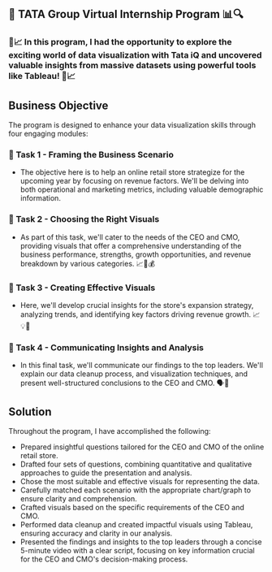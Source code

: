 ## 🏢 TATA Group Virtual Internship Program 📊🔍
### 💼📈 In this program, I had the opportunity to explore the exciting world of data visualization with Tata iQ and uncovered valuable insights from massive datasets using powerful tools like Tableau! 💼📈

## Business Objective

The program is designed to enhance your data visualization skills through four engaging modules:

### 🎯 Task 1 - Framing the Business Scenario

* The objective here is to help an online retail store strategize for the upcoming year by focusing on revenue factors. We'll be delving into both operational and marketing metrics, including valuable demographic information.

### 🎯 Task 2 - Choosing the Right Visuals
* As part of this task, we'll cater to the needs of the CEO and CMO, providing visuals that offer a comprehensive understanding of the business performance, strengths, growth opportunities, and revenue breakdown by various categories. 📈💼💰

### 🎯 Task 3 - Creating Effective Visuals
* Here, we'll develop crucial insights for the store's expansion strategy, analyzing trends, and identifying key factors driving revenue growth. 📈💡🚀

### 🎯 Task 4 - Communicating Insights and Analysis
* In this final task, we'll communicate our findings to the top leaders. We'll explain our data cleanup process, and visualization techniques, and present well-structured conclusions to the CEO and CMO. 🗣️💼

## Solution
Throughout the program, I have accomplished the following:

* Prepared insightful questions tailored for the CEO and CMO of the online retail store.
* Drafted four sets of questions, combining quantitative and qualitative approaches to guide the presentation and analysis.
* Chose the most suitable and effective visuals for representing the data. 
* Carefully matched each scenario with the appropriate chart/graph to ensure clarity and comprehension.
* Crafted visuals based on the specific requirements of the CEO and CMO. 
* Performed data cleanup and created impactful visuals using Tableau, ensuring accuracy and clarity in our analysis.
* Presented the findings and insights to the top leaders through a concise 5-minute video with a clear script, focusing on key information crucial for the CEO and CMO's decision-making process. 

